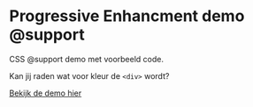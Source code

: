 # Progressive Enhancment demo @support

CSS @support demo met voorbeeld code.

Kan jij raden wat voor kleur de `<div>` wordt?

[Bekijk de demo hier](https://koopreynders.github.io/frontendvoordesigners/opdracht3/PEmenu/index.html)
